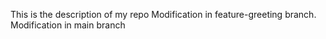 This is the description of my repo
Modification in feature-greeting branch.
Modification in main branch